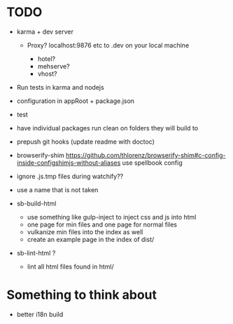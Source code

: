 # TODO
* karma + dev server
	* Proxy? localhost:9876 etc to <project-name>.dev on your local machine
		* hotel?
		*	mehserve?
		* vhost?
* Run tests in karma and nodejs

* configuration in appRoot + package.json
* test
* have individual packages run clean on folders they will build to
* prepush git hooks (update readme with doctoc)
* browserify-shim https://github.com/thlorenz/browserify-shim#c-config-inside-configshimjs-without-aliases use spellbook config
* ignore .js.tmp files during watchify??
* use a name that is not taken

* sb-build-html
	* use something like gulp-inject to inject css and js into html
	* one page for min files and one page for normal files
	* vulkanize min files into the index as well
	* create an example page in the index of dist/
* sb-lint-html ?
	* lint all html files found in html/

# Something to think about
* better i18n build

